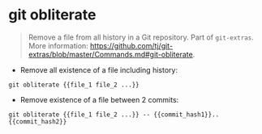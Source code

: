 # git obliterate

> Remove a file from all history in a Git repository.
> Part of `git-extras`.
> More information: <https://github.com/tj/git-extras/blob/master/Commands.md#git-obliterate>.

- Remove all existence of a file including history:

`git obliterate {{file_1 file_2 ...}}`

- Remove existence of a file between 2 commits:

`git obliterate {{file_1 file_2 ...}} -- {{commit_hash1}}..{{commit_hash2}}`

